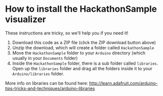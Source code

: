 # How to install the HackathonSample visualizer

These instructions are tricky, so we'll help you if you need it!

1. Download this code as a ZIP file (click the ZIP download button above)
2. Unzip the download, which will create a folder called `HackathonSample`
3. Move the `HackathonSample` folder to your `Arduino` directory (which usually in your `Documents` folder)
4. Inside the `HackathonSample` folder, there is a sub folder called `libraries`. Open up the `libraries` folder and drag all the folders inside it to your `Arduino/libraries` folder.

More info on libraries can be found here: <http://learn.adafruit.com/arduino-tips-tricks-and-techniques/arduino-libraries>
